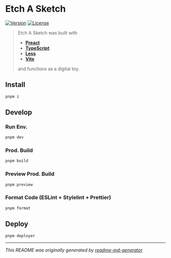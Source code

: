 # Etch A Sketch
[![Version](https://img.shields.io/badge/dynamic/json?url=https://raw.githubusercontent.com/eldarlrd/etch-a-sketch/main/package.json&query=version&logo=git-extensions&label=version&labelColor=475569&color=0284c7)](https://github.com/eldarlrd/etch-a-sketch/blob/main/package.json)
[![License](https://img.shields.io/badge/dynamic/json?url=https://raw.githubusercontent.com/eldarlrd/etch-a-sketch/main/package.json&query=license&logo=open-source-initiative&logoColor=fff&label=license&labelColor=475569&color=c026d3)](https://github.com/eldarlrd/etch-a-sketch/blob/main/LICENSE)

> Etch A Sketch was built with
> - **[Preact](https://preactjs.com)**
> - **[TypeScript](https://typescriptlang.org)**
> - **[Less](https://lesscss.org)**
> - **[Vite](https://vite.dev)**
>
> and functions as a digital toy.

## Install
```sh
pnpm i
```
## Develop
### Run Env.
```sh
pnpm dev
```
### Prod. Build
```sh
pnpm build
```
### Preview Prod. Build
```sh
pnpm preview
```
### Format Code (ESLint + Stylelint + Prettier)
```sh
pnpm format
```
## Deploy
```sh
pnpm deployer
```
***
*This README was originally generated by [readme-md-generator](https://github.com/kefranabg/readme-md-generator)*